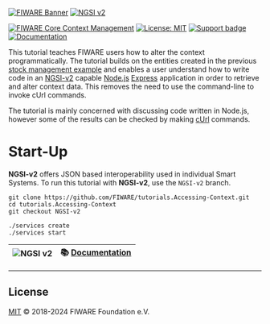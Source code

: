 [![FIWARE Banner](https://fiware.github.io/tutorials.Accessing-Context/img/fiware.png)](https://www.fiware.org/developers)
[![NGSI v2](https://img.shields.io/badge/NGSI-v2-5dc0cf.svg)](https://fiware-ges.github.io/orion/api/v2/stable/)

[![FIWARE Core Context Management](https://nexus.lab.fiware.org/repository/raw/public/badges/chapters/core.svg)](https://github.com/FIWARE/catalogue/blob/master/core/README.md)
[![License: MIT](https://img.shields.io/github/license/fiware/tutorials.Accessing-Context.svg)](https://opensource.org/licenses/MIT)
[![Support badge](https://img.shields.io/badge/tag-fiware-orange.svg?logo=stackoverflow)](https://stackoverflow.com/questions/tagged/fiware)
<br/> [![Documentation](https://img.shields.io/readthedocs/fiware-tutorials.svg)](https://fiware-tutorials.rtfd.io)

This tutorial teaches FIWARE users how to alter the context programmatically. The tutorial builds on the entities
created in the previous [stock management example](https://github.com/FIWARE/tutorials.Context-Providers/) and enables a
user understand how to write code in an [NGSI-v2](https://fiware.github.io/specifications/OpenAPI/ngsiv2) capable
[Node.js](https://nodejs.org/) [Express](https://expressjs.com/) application in order to retrieve and alter context
data. This removes the need to use the command-line to invoke cUrl commands.

The tutorial is mainly concerned with discussing code written in Node.js, however some of the results can be checked by
making [cUrl](https://ec.haxx.se/) commands.

# Start-Up

**NGSI-v2** offers JSON based interoperability used in individual Smart Systems. To run this tutorial with **NGSI-v2**, use the `NGSI-v2` branch.

```console
git clone https://github.com/FIWARE/tutorials.Accessing-Context.git
cd tutorials.Accessing-Context
git checkout NGSI-v2

./services create
./services start
```


| ![NGSI v2](https://img.shields.io/badge/NGSI-v2-5dc0cf.svg) | :books: [Documentation](https://github.com/FIWARE/tutorials.Accessing-Context/tree/NGSI-v2) |
| --- | --- |

---

## License

[MIT](LICENSE) © 2018-2024 FIWARE Foundation e.V.
